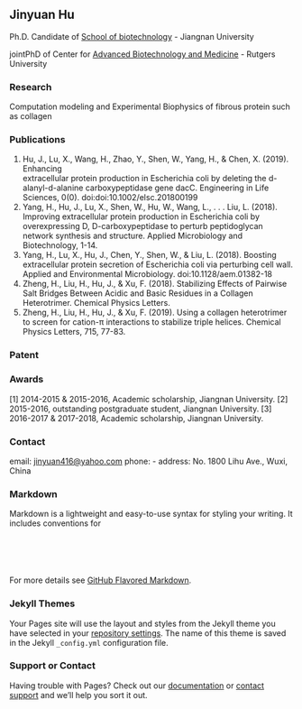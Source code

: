 ## Jinyuan Hu

Ph.D. Candidate of [School of biotechnology](http://biotech.jiangnan.edu.cn/) - Jiangnan University

jointPhD of Center for [Advanced Biotechnology and Medicine](https://cabm.rutgers.edu/) - Rutgers University 


### Research 
Computation modeling and Experimental Biophysics of fibrous protein such as collagen

### Publications
1. Hu, J., Lu, X., Wang, H., Zhao, Y., Shen, W., Yang, H., & Chen, X. (2019). Enhancing <br> extracellular protein production in Escherichia coli by deleting the d-alanyl-d-alanine carboxypeptidase gene dacC. Engineering in Life Sciences, 0(0). doi:doi:10.1002/elsc.201800199
2. Yang, H., Hu, J., Lu, X., Shen, W., Hu, W., Wang, L., . . . Liu, L. (2018). Improving extracellular protein production in Escherichia coli by overexpressing D, D-carboxypeptidase to perturb peptidoglycan network synthesis and structure. Applied Microbiology and Biotechnology, 1-14. 
3. Yang, H., Lu, X., Hu, J., Chen, Y., Shen, W., & Liu, L. (2018). Boosting extracellular protein secretion of Escherichia coli via perturbing cell wall. Applied and Environmental Microbiology. doi:10.1128/aem.01382-18
4. Zheng, H., Liu, H., Hu, J., & Xu, F. (2018). Stabilizing Effects of Pairwise Salt Bridges Between Acidic and Basic Residues in a Collagen Heterotrimer. Chemical Physics Letters. 
5. Zheng, H., Liu, H., Hu, J., & Xu, F. (2019). Using a collagen heterotrimer to screen for cation-π interactions to stabilize triple helices. Chemical Physics Letters, 715, 77-83. 

### Patent

### Awards
[1] 2014-2015 & 2015-2016, Academic scholarship, Jiangnan University.
[2] 2015-2016, outstanding postgraduate student, Jiangnan University.
[3] 2016-2017 & 2017-2018, Academic scholarship, Jiangnan University.

### Contact
email: jinyuan416@yahoo.com
phone: -
address: No. 1800 Lihu Ave., Wuxi, China 




### Markdown

Markdown is a lightweight and easy-to-use syntax for styling your writing. It includes conventions for
```markdown






```

For more details see [GitHub Flavored Markdown](https://guides.github.com/features/mastering-markdown/).

### Jekyll Themes

Your Pages site will use the layout and styles from the Jekyll theme you have selected in your [repository settings](https://github.com/JinyuanHu/JinyuanHu.github.io/settings). The name of this theme is saved in the Jekyll `_config.yml` configuration file.

### Support or Contact

Having trouble with Pages? Check out our [documentation](https://help.github.com/categories/github-pages-basics/) or [contact support](https://github.com/contact) and we’ll help you sort it out.
